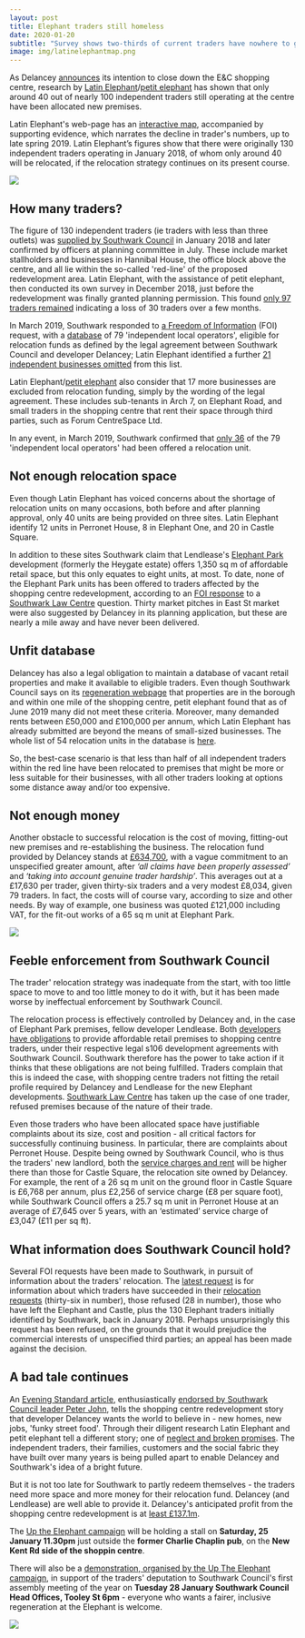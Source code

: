 ```yaml
---
layout: post
title: Elephant traders still homeless
date: 2020-01-20
subtitle: "Survey shows two-thirds of current traders have nowhere to go."
image: img/latinelephantmap.png
---
```

As Delancey [announces](https://www.london-se1.co.uk/news/view/10081) its intention to close down the E&C shopping centre, research by [Latin Elephant](https://latinelephant.org/)/[petit elephant](https://twitter.com/elephant_petit/status/1118825370017386496) has shown that only around 40 out of nearly 100 independent traders still operating at the centre have been allocated new premises.

Latin Elephant's web-page has an [interactive map](https://latinelephant.org/map/#Q5), accompanied by supporting evidence, which narrates the decline in trader's numbers, up to late spring 2019.  Latin Elephant’s figures show that there were originally 130 independent traders operating in January 2018, of whom only around 40 will be relocated, if the relocation strategy continues on its present course.  

![](https://35percent.org/img/latinelephantmap.png)

## How many traders?

The figure of 130 independent traders (ie traders with less than three outlets) was [supplied by Southwark Council](https://pbs.twimg.com/media/DwEQ6HqW0AEbC6W.jpg:large) in January 2018 and later confirmed by officers at planning committee in July.  These include market stallholders and businesses in Hannibal House, the office block above the centre, and all lie within the so-called 'red-line' of the proposed redevelopment area.  Latin Elephant, with the assistance of petit elephant, then conducted its own survey in December 2018, just before the redevelopment was finally granted planning permission. This found [only 97 traders remained]( https://latinelephant.org/map/#Q1) indicating a loss of 30 traders over a few months.

In March 2019, Southwark responded to [a Freedom of Information](https://www.whatdotheyknow.com/request/independently_owned_retail_busin?nocache=incoming-1334948#incoming-1334948) (FOI) request, with a [database](https://www.whatdotheyknow.com/request/555280/response/1334948/attach/2/190321%20For%20FOI%20EC%20traders.pdf%201037530.pdf) of 79 'independent local operators', eligible for relocation funds as defined by the legal agreement between Southwark Council and developer Delancey; Latin Elephant identified a further [21 independent businesses omitted](https://latinelephant.org/map/#Q7) from this list.  

Latin Elephant/[petit elephant](https://twitter.com/elephant_petit/status/1184572253381500928) also consider that 17 more businesses are excluded from relocation funding, simply by the wording of the legal agreement. These includes sub-tenants in Arch 7, on Elephant Road, and small traders in the shopping centre that rent their space through third parties, such as Forum CentreSpace Ltd.

In any event, in March 2019, Southwark confirmed that [only 36](https://twitter.com/kieronjwilliams/status/1108781273630289920?s=12) of the 79 'independent local operators' had been offered a relocation unit.

<script type="text/javascript" src="https://www.gstatic.com/charts/loader.js"></script>
<link href="https://cdn.datatables.net/1.10.19/css/jquery.dataTables.min.css" rel="stylesheet">

<div id='visualization' style="width: 100%, height: 100%"></div>

<script>

google.charts.load('current', {packages: ['corechart']});
google.charts.setOnLoadCallback(drawAnnotations);

function drawAnnotations() {
// Create and populate the data table.
var data = new google.visualization.DataTable();

data.addColumn('date', 'Date');
data.addColumn('number', 'Independent businesses');
data.addColumn({type: 'string', role: 'annotation'});
data.addColumn({type: 'string', role:'tooltip', 'p': {'html': true}});
data.addRow([new Date(2018, 0, 18), 130, '130', createCustomMessage(130, 'Date: January 2018<br>Source: Southwark Council email to Latin Elephant')])
data.addRow([new Date(2018, 11, 12), 79, '79', createCustomMessage(79, 'Date: 12 Dec 2018 (Planning Subcommittee B)<br>Source: Freedom of Information Request')])
data.addRow([new Date(2019, 2, 21), 36, '36', createCustomMessage(36, 'Date: 21 March 2019<br>Traders with relocation space as of April 2019')])

// // Create and draw the visualization.
  
  var options = {title: 'Southwark Council figures of independent businesses over time',
  //width: 100%, 
  height: 400,
  //colors: ['#fb9a99'],
  chartArea: {left:50, width: "60%", height: "70%" },
  vAxis: {title: "Businesses"},
  //hAxis: {title: "Time"},
  lineWidth: 1,
  tooltip: { isHtml: true },
  legend:'none'
  };
var chart = new google.visualization.ScatterChart(document.getElementById('visualization'));
chart.draw(data, options);

function resizeHandler() {
chart.draw(data, options); 
};

if (window.addEventListener){
window.addEventListener('resize', resizeHandler, false);
}
else if (window.attachEvent){
window.attachEvent('onresize', resizeHandler);
}
}

function createCustomMessage(totalTraders, message){
return '<div style="padding:5px 5px 5px 5px; font-family: Arial; font-size:12px">Businesses: <b>' + totalTraders+ '</b><br>' + message + '</div>';
}
</script>

## Not enough relocation space

Even though Latin Elephant has voiced concerns about the shortage of relocation units on many occasions, both before and after planning approval, only 40 units are being provided on three sites.  Latin Elephant identify 12 units in  Perronet House, 8 in Elephant One, and 20 in Castle Square. 

In addition to these sites Southwark claim that Lendlease's [Elephant Park](https://www.elephantpark.co.uk/about-elephant-park/) development (formerly the Heygate estate) offers 1,350 sq m of affordable retail space, but this only equates to eight units, at most.  To date, none of the Elephant Park units has been offered to traders affected by the shopping centre redevelopment, according to an [FOI response](https://docdro.id/R6YTe4e) to a [Southwark Law Centre](https://www.southwarklawcentre.org.uk/) question.  Thirty market pitches in East St market were also suggested by Delancey in its planning application, but these are nearly a mile away and have never been delivered. 

## Unfit database

Delancey has also a legal obligation to maintain a database of vacant retail properties and make it available to eligible traders. Even though Southwark Council says on its [regeneration webpage](https://www.southwark.gov.uk/regeneration/elephant-and-castle?chapter=20) that properties are in the borough and within one mile of the shopping centre, petit elephant found that as of June 2019 many did not meet these criteria. Moreover, many demanded rents between £50,000 and £100,000 per annum, which Latin Elephant has already submitted are beyond the means of small-sized businesses.  The whole list of 54 relocation units in the database is [here](https://twitter.com/elephant_petit/status/1135529323220176896).

So, the best-case scenario is that less than half of all independent traders within the red line have been relocated to premises that might be more or less suitable for their businesses, with all other traders looking at options some distance away and/or too expensive.

## Not enough money

Another obstacle to successful relocation is the cost of moving, fitting-out new premises and re-establishing the business.  The relocation fund provided by Delancey stands at [£634,700](https://www.southwark.gov.uk/regeneration/elephant-and-castle?chapter=20), with a vague commitment to an unspecified greater amount, after _‘all claims have been properly assessed’_ and _‘taking into account genuine trader hardship’_.  This averages out at a £17,630 per trader, given thirty-six traders and a very modest £8,034, given 79 traders.  In fact, the costs will of course vary, according to size and other needs. By way of example, one business was quoted £121,000 including VAT, for the fit-out works of a 65 sq m unit at Elephant Park.

![](https://35percent.org/img/traderscomp.jpeg)

## Feeble enforcement from Southwark Council

The trader' relocation strategy was inadequate from the start, with too little space to move to and too little money to do it with, but it has been made worse by ineffectual enforcement by  Southwark Council.

The relocation process is effectively controlled by Delancey and, in the case of Elephant Park premises, fellow developer Lendlease. Both [developers have obligations](https://www.southwark.gov.uk/regeneration/elephant-and-castle?chapter=20) to provide affordable retail premises to shopping centre traders, under their respective legal s106 development agreements with Southwark Council.  Southwark therefore has the power to take action if it thinks that these obligations are not being fulfilled.  Traders complain that this is indeed the case, with shopping centre traders not fitting the retail profile required by Delancey and Lendlease for the new Elephant developments.  [Southwark Law Centre](https://www.southwarklawcentre.org.uk/) has taken up the case of one trader, refused premises because of the nature of their trade.

Even those traders who have been allocated space have justifiable complaints about its size, cost and position - all critical factors for successfully continuing business. In particular, there are complaints about Perronet House.  Despite being owned by Southwark Council, who is thus the traders' new landlord, both the [service charges and rent](https://docdro.id/5AQJ8yg) will be higher there than those for Castle Square, the relocation site owned by Delancey. For example, the rent of a 26 sq m unit on the ground floor in Castle Square is £6,768 per annum, plus £2,256 of service charge (£8 per square foot), while Southwark Council offers a 25.7 sq m unit in Perronet House at an average of £7,645 over 5 years, with an ‘estimated’ service charge of £3,047 (£11 per sq ft).

## What information does Southwark Council hold?

Several FOI requests have been made to Southwark, in pursuit of information about the traders' relocation. The [latest request](https://www.whatdotheyknow.com/request/independent_traders_in_elephant?unfold=1#incoming-1456513) is for information about which traders have succeeded in their [relocation requests](https://www.scribd.com/document/443429607/Summary-of-the-allocation-process) (thirty-six in number), those refused (28 in number), those who have left the Elephant and Castle, plus the 130 Elephant traders initially identified by Southwark, back in January 2018.  Perhaps unsurprisingly this request has been refused, on the grounds that it would prejudice the commercial interests of unspecified third parties; an appeal has been made against the decision.

## A bad tale continues

An [Evening Standard article](https://www.homesandproperty.co.uk/area-guides/southwark-borough/elephant-and-castle/living-in-elephant-castle-area-guide-to-homes-schools-and-transport-links-a135826.html), enthusiastically [endorsed by Southwark Council leader Peter John](https://twitter.com/peterjohn6/status/1214971921277890560), tells the shopping centre redevelopment story that developer Delancey wants the world  to believe in - new homes, new jobs, 'funky street food'.  Through their diligent research Latin Elephant and petit elephant tell a different story; one of [neglect and broken promises](https://35percent.org/2017-04-02-traders-charter-broken-promises/). The independent  traders, their families, customers and the social fabric they have built over many years is being pulled apart to enable Delancey and Southwark's idea of a bright future. 

But it is not too late for Southwark to partly redeem themselves - the traders need more space and more money for their relocation fund.  Delancey (and Lendlease) are well able to provide it.  Delancey's anticipated profit from the shopping centre redevelopment is at [least £137.1m](https://35percent.org/2018-07-02-viability-and-delancey/).

The [Up the Elephant campaign](https://twitter.com/UpTheElephant_) will be holding a stall on **Saturday, 25 January 11.30pm** just outside the **former Charlie Chaplin pub**, on the **New Kent Rd side of the shoppin centre**.

There will also be a [demonstration, organised by the Up The Elephant campaign](https://twitter.com/UpTheElephant_), in support of the traders' deputation to Southwark Council's first assembly meeting of the year on **Tuesday 28 January Southwark Council Head Offices, Tooley St 6pm** - everyone who wants a fairer, inclusive regeneration at the Elephant is welcome.

![](https://35percent.org/img/jan2020protest.jpg)
